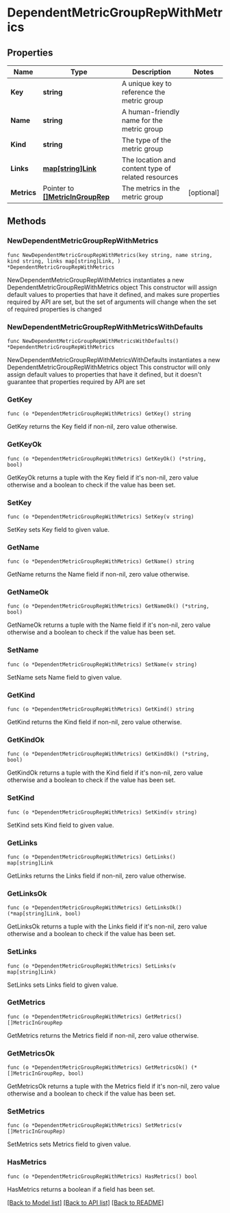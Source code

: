 # DependentMetricGroupRepWithMetrics

## Properties

Name | Type | Description | Notes
------------ | ------------- | ------------- | -------------
**Key** | **string** | A unique key to reference the metric group | 
**Name** | **string** | A human-friendly name for the metric group | 
**Kind** | **string** | The type of the metric group | 
**Links** | [**map[string]Link**](Link.md) | The location and content type of related resources | 
**Metrics** | Pointer to [**[]MetricInGroupRep**](MetricInGroupRep.md) | The metrics in the metric group | [optional] 

## Methods

### NewDependentMetricGroupRepWithMetrics

`func NewDependentMetricGroupRepWithMetrics(key string, name string, kind string, links map[string]Link, ) *DependentMetricGroupRepWithMetrics`

NewDependentMetricGroupRepWithMetrics instantiates a new DependentMetricGroupRepWithMetrics object
This constructor will assign default values to properties that have it defined,
and makes sure properties required by API are set, but the set of arguments
will change when the set of required properties is changed

### NewDependentMetricGroupRepWithMetricsWithDefaults

`func NewDependentMetricGroupRepWithMetricsWithDefaults() *DependentMetricGroupRepWithMetrics`

NewDependentMetricGroupRepWithMetricsWithDefaults instantiates a new DependentMetricGroupRepWithMetrics object
This constructor will only assign default values to properties that have it defined,
but it doesn't guarantee that properties required by API are set

### GetKey

`func (o *DependentMetricGroupRepWithMetrics) GetKey() string`

GetKey returns the Key field if non-nil, zero value otherwise.

### GetKeyOk

`func (o *DependentMetricGroupRepWithMetrics) GetKeyOk() (*string, bool)`

GetKeyOk returns a tuple with the Key field if it's non-nil, zero value otherwise
and a boolean to check if the value has been set.

### SetKey

`func (o *DependentMetricGroupRepWithMetrics) SetKey(v string)`

SetKey sets Key field to given value.


### GetName

`func (o *DependentMetricGroupRepWithMetrics) GetName() string`

GetName returns the Name field if non-nil, zero value otherwise.

### GetNameOk

`func (o *DependentMetricGroupRepWithMetrics) GetNameOk() (*string, bool)`

GetNameOk returns a tuple with the Name field if it's non-nil, zero value otherwise
and a boolean to check if the value has been set.

### SetName

`func (o *DependentMetricGroupRepWithMetrics) SetName(v string)`

SetName sets Name field to given value.


### GetKind

`func (o *DependentMetricGroupRepWithMetrics) GetKind() string`

GetKind returns the Kind field if non-nil, zero value otherwise.

### GetKindOk

`func (o *DependentMetricGroupRepWithMetrics) GetKindOk() (*string, bool)`

GetKindOk returns a tuple with the Kind field if it's non-nil, zero value otherwise
and a boolean to check if the value has been set.

### SetKind

`func (o *DependentMetricGroupRepWithMetrics) SetKind(v string)`

SetKind sets Kind field to given value.


### GetLinks

`func (o *DependentMetricGroupRepWithMetrics) GetLinks() map[string]Link`

GetLinks returns the Links field if non-nil, zero value otherwise.

### GetLinksOk

`func (o *DependentMetricGroupRepWithMetrics) GetLinksOk() (*map[string]Link, bool)`

GetLinksOk returns a tuple with the Links field if it's non-nil, zero value otherwise
and a boolean to check if the value has been set.

### SetLinks

`func (o *DependentMetricGroupRepWithMetrics) SetLinks(v map[string]Link)`

SetLinks sets Links field to given value.


### GetMetrics

`func (o *DependentMetricGroupRepWithMetrics) GetMetrics() []MetricInGroupRep`

GetMetrics returns the Metrics field if non-nil, zero value otherwise.

### GetMetricsOk

`func (o *DependentMetricGroupRepWithMetrics) GetMetricsOk() (*[]MetricInGroupRep, bool)`

GetMetricsOk returns a tuple with the Metrics field if it's non-nil, zero value otherwise
and a boolean to check if the value has been set.

### SetMetrics

`func (o *DependentMetricGroupRepWithMetrics) SetMetrics(v []MetricInGroupRep)`

SetMetrics sets Metrics field to given value.

### HasMetrics

`func (o *DependentMetricGroupRepWithMetrics) HasMetrics() bool`

HasMetrics returns a boolean if a field has been set.


[[Back to Model list]](../README.md#documentation-for-models) [[Back to API list]](../README.md#documentation-for-api-endpoints) [[Back to README]](../README.md)


